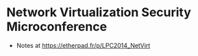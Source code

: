 # Network Virtualization Security Microconference

* Notes at https://etherpad.fr/p/LPC2014_NetVirt


